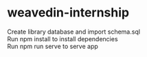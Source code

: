 # weavedin-internship

Create library database and import schema.sql
<br/>
Run npm install to install dependencies
<br/>
Run npm run serve to serve app
